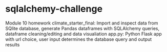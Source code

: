 # sqlalchemy-challenge
Module 10 homework
climate_starter_final: Import and inspect data from SQlite database, generate Pandas dataframes with SQLAlchemy queries, dataframe cleaning/editing and data visualiation
app.py: Python Flask app with url choice, user input determines the database query and output results
